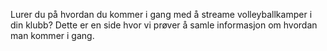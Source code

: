 Lurer du på hvordan du kommer i gang med å streame volleyballkamper i din klubb? Dette er en side hvor vi prøver å samle informasjon om hvordan man kommer i gang.

